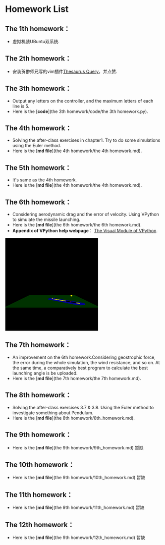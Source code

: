 # Homework List

## The 1th homework：
- 虚拟机装UBuntu双系统.

## The 2th homework：
- 安装贺翀师兄写的vim插件[Thesaurus Query](https://github.com/Ron89/thesaurus_query.vim)，并点赞.

## The 3th homework：
- Output any letters on the controller, and the maximum letters of each line is 5.
- Here is the [**code**](the 3th homework/code/the 3th homework.py).

## The 4th homework：
- Solving the after-class exercises in chapter1. Try to do some simulations using the Euler method.
- Here is the [**md file**](the 4th homework/the 4th homework.md).

## The 5th homework：
- It's same as the 4th homework.
- Here is the [**md file**](the 4th homework/the 4th homework.md).

## The 6th homework：
- Considering aerodynamic drag and the error of velocity. Using VPython to simulate the missile launching.
- Here is the [**md file**](the 6th homework/the 6th homework.md).
- **Appendix of VPython help webpage**： [The Visual Module of VPython](http://www.vpython.org/contents/docs_vp5/visual/index.html).

 <img src="the 6th homework/img/shell.png" width = "300" height = "300" alt="第六次作VPython模拟图" align=center />

## The 7th homework：
- An improvement on the 6th homework.Considering geostrophic force, the error during the whole simulation, the wind resistance, and so on. At the same time, a comparatively best program to calculate the best launching angle is be uploaded.
- Here is the [**md file**](the 7th homework/the 7th homework.md).

## The 8th homework：
- Solving the after-class exercises 3.7 & 3.8. Using the Euler method to investigate something about Pendulum.
- Here is the [**md file**](the 8th homework/8th_homework.md).

## The 9th homework：
- Here is the [**md file**](the 9th homework/9th_homework.md)  暂缺

## The 10th homework：
- Here is the [**md file**](the 9th homework/10th_homework.md)  暂缺

## The 11th homework：
- Here is the [**md file**](the 9th homework/11th_homework.md)  暂缺

## The 12th homework：
- Here is the [**md file**](the 9th homework/12th_homework.md)  暂缺

